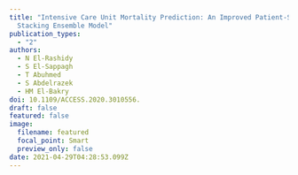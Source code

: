 ```yaml
---
title: "Intensive Care Unit Mortality Prediction: An Improved Patient-Specific
  Stacking Ensemble Model"
publication_types:
  - "2"
authors:
  - N El-Rashidy
  - S El-Sappagh
  - T Abuhmed
  - S Abdelrazek
  - HM El-Bakry
doi: 10.1109/ACCESS.2020.3010556.
draft: false
featured: false
image:
  filename: featured
  focal_point: Smart
  preview_only: false
date: 2021-04-29T04:28:53.099Z
---
```

